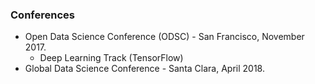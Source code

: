 ### Conferences

- Open Data Science Conference (ODSC) - San Francisco, November 2017.
  - Deep Learning Track (TensorFlow)
- Global Data Science Conference - Santa Clara, April 2018.
